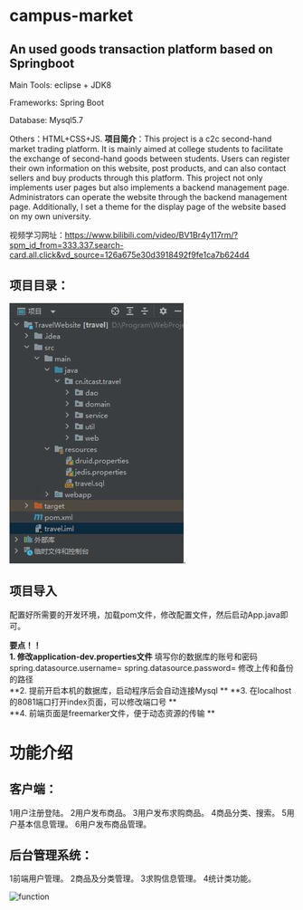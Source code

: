 # campus-market
## An used goods transaction platform based on Springboot

Main Tools: eclipse + JDK8

Frameworks: Spring Boot

Database: Mysql5.7

Others：HTML+CSS+JS. 
**项目简介**：This project is a c2c second-hand market trading platform. It is mainly aimed at college students to facilitate the exchange of second-hand goods between students. Users can register their own information on this website, post products, and can also contact sellers and buy products through this platform. This project not only implements user pages but also implements a backend management page. Administrators can operate the website through the backend management page. Additionally, I set a theme for the display page of the website based on my own university.

视频学习网址：https://www.bilibili.com/video/BV1Br4y117rm/?spm_id_from=333.337.search-card.all.click&vd_source=126a675e30d3918492f9fe1ca7b624d4
## 项目目录：  
 ![Project Directory](https://github.com/JasonZhang0305/githubimg/blob/main/img/projectd.jpeg).   
  
## 项目导入
配置好所需要的开发环境，加载pom文件，修改配置文件，然后启动App.java即可。 

**要点！！**  
**1. 修改application-dev.properties文件**
填写你的数据库的账号和密码
spring.datasource.username=
spring.datasource.password=
修改上传和备份的路径  
**2. 提前开启本机的数据库，启动程序后会自动连接Mysql **
**3. 在localhost的8081端口打开index页面，可以修改端口号 **  
**4. 前端页面是freemarker文件，便于动态资源的传输 **  

# 功能介绍 
## 客户端：
1用户注册登陆。
2用户发布商品。
3用户发布求购商品。
4商品分类、搜索。
5用户基本信息管理。
6用户发布商品管理。

## 后台管理系统：
1前端用户管理。
2商品及分类管理。
3求购信息管理。
4统计类功能。

![function]()  
  
 



